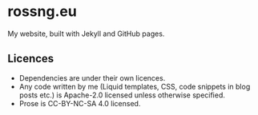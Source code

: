 # rossng.eu

My website, built with Jekyll and GitHub pages.

## Licences

* Dependencies are under their own licences.
* Any code written by me (Liquid templates, CSS, code snippets in blog posts etc.) is Apache-2.0 licensed unless otherwise specified.
* Prose is CC-BY-NC-SA 4.0 licensed.